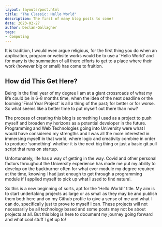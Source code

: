 ```yaml
---
layout: layouts/post.html
title: "The Classic: Hello World"
description: The first of many blog posts to come!
date: 2023-02-27
author: Declan-Gallagher
tags:
- Computing
---
```


It is tradition, I would even argue religious, for the first thing you do when an application, program or website works would be to use a 'Hello World' and for many is the summation of all there efforts to get to a place where their work (however big or small) has come to fruition.

## How did This Get Here?

Being in the final year of my degree I am at a giant crossroads of what my life could be in 6-8 months time, when the idea of the next deadline or the looming 'Final Year Project' is all a thing of the past; for better or for worse. So what seems like a better time to put myself out there than now?

The process of creating this blog is something I used as a project to push myself and broaden my horizons as a potential developer in the future. Programming and Web Technologies going into University were what I would have considered my strengths and I was all the more interested in immersing myself in that world, where logic and creativity combine in order to produce 'something' whether it is the next big thing or just a basic git pull script that runs on startup.

Unfortunately, life has a way of getting in the way. Covid and other personal factors throughout the University experience has made me put my ability to develop on the backburner often for what ever module my degree required at the time, knowing I had just enough to get through a programming module if I applied myself to pick up what I used to find natural.

So this is a new beginning of sorts, apt for the 'Hello World!' title. My aim is to start undertaking projects as large or as small as they may be and publish them both here and on my Github profile to give a sense of me and what I can do, specifically just to prove to myself I can. These projects will not necessarily be all technology based and some posts may not be about projects at all. But this blog is here to document my journey going forward and what cool stuff I get up to!